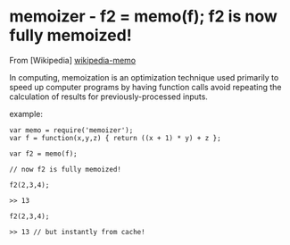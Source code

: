memoizer - f2 = memo(f); f2 is now fully memoized!
==================================================
From [Wikipedia] [wikipedia-memo]
	
In computing, memoization is an optimization technique used primarily to speed up computer programs by having function calls avoid repeating the calculation of results for previously-processed inputs.

example:

	var memo = require('memoizer');
	var f = function(x,y,z) { return ((x + 1) * y) + z };
	
	var f2 = memo(f);

	// now f2 is fully memoized!

	f2(2,3,4);
	
	>> 13

	f2(2,3,4);
	
	>> 13 // but instantly from cache!

[wikipedia-memo]: http://en.wikipedia.org/wiki/Memoization
